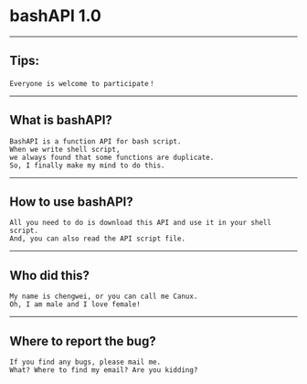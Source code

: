 bashAPI 1.0
===========

***

Tips:
-----

    Everyone is welcome to participate！

***

What is bashAPI?
-----

    BashAPI is a function API for bash script.
    When we write shell script,
    we always found that some functions are duplicate.
    So, I finally make my mind to do this.

***

How to use bashAPI?
-----

    All you need to do is download this API and use it in your shell script.
    And, you can also read the API script file.

***

Who did this?
-----

    My name is chengwei, or you can call me Canux.
    Oh, I am male and I love female!

***

Where to report the bug?
-----

    If you find any bugs, please mail me.
    What? Where to find my email? Are you kidding?
